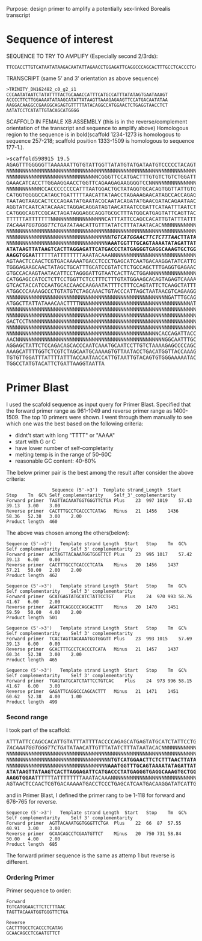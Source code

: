 Purpose: design primer to amplify a potentially sex-linked Borealis transcript
# Sequence of interest
SEQUENCE TO TRY TO AMPLIFY (Especially second 2/3rds):
```
TTCCACCTTGTCATAATATAAGACAATATTAGAACCTGGAGATTCAGGCCCAGCACTTTGCCTCACCCTCATAGGGTCATGAATCTCCTAAGTGACTTATAACTTATATTATGCTTCTATTTTTCAATAGCAAGTACATTATTCCCAATATAATCTATATTTTACTGCAAACCATTTCATGCCATTTATATAGTGAATAAAGTACCCCTTCTTGGAAAATATAAGCATATTATAAGTTAAAGAGAAGTTCCATGACAATATAAAAGGACAAGGCCGAAGGCAGAGTGTTTTTATACAGGCCATGGAACTCTGAGGTAACCTCTAATATCCTCATATTGTACAGCATGGGG
```


TRANSCRIPT (same 5’ and 3’ orientation as above sequence)

```
>TRINITY_DN162482_c0_g2_i1
CCCAATATAATCTATATTTTACTGCAAACCATTTCATGCCATTTATATAGTGAATAAAGT
ACCCCTTCTTGGAAAATATAAGCATATTATAAGTTAAAGAGAAGTTCCATGACAATATAA
AAGGACAAGGCCGAAGGCAGAGTGTTTTTATACAGGCCATGGAACTCTGAGGTAACCTCT
AATATCCTCATATTGTACAGCATGGGG
```


SCAFFOLD IN FEMALE XB ASSEMBLY (this is in the reverse/complement orientation of the transcript and sequence to amplify above)
Homologous region to the sequence is in bold(scaffold 1234-1273 is homologous to sequence 257-218; scaffold position 1333-1509 is homologous to sequence 177-1.).
<pre>
>scaffold598915 19.5
AGAGTTTGGGGGTTAAAAAATTGTGTATTGGTTATATGTATGATAATGTCCCCCTACAGTAATTTATAAAGANNNNNNNNNNNNNNNNNNNNNNNNNNNN
NNNNNNNNNNNNNNNNNNNNNNNNNNNNNNNNNNNNNNNNNNNNNNNNNNNNNNNNNNNNNNNNNNNNNNNNNNNNNNNNNNNNNNNNNNNNNNNNNNNN
NNNNNNNNNNNNNNNNNNNNNNNNNNNNNCGGGTTCCATGACTTTGTGTCTGTCTGGATTCAATTGTAACGCCCCCCCTTTATCAGTAGCCCTGGCTTGG
GAAACATCACCTTGGAAGGAACCTGGTTCAGAAGAGAAGGGGTCCNNNNNNNNNNNNNNNNNNNNNNNNNNNNNNNNNNNNNNNNNNNNNNNNNNNNNNN
NNNNNNNNNNNCCACCCCCCCCATTTAATGGACTGCTATAGGTGCACAGTGGTTATTGTGCCTGTATCAGTGCTGACTGGCTGTTATGGAGCTGCTCTCC
CATGGTGGGGCCATAGCTGATTTTTAACATTATAACCTAGAAAGAACATAGCCACCAGAGATCAGTAAATGGGAATACAGGACAATGCCCATAATTACTT
TAATAGTAAGCACTCCCAGAATATGAATACGCAATACAGATATGAACGATACAGAATAACATAAAATGTAATATACTGCATACGCCATTGTGCAGGGTAT
AGGTATCAATCATACAAACTAGGACAGGATAGTAACATAATCCGATTCATAATTTAATCTTATTGTAGTGTCTCCGTGTGACCTATCAATATACAGTATG
CATGGGCAGTCCGCACTAGATAGGAGGCAGGTGCGCTTTATGGCATGAGTATTCAGTTACCATGCTTGTGAGAATAAGACAAGTTCCCCTGACATAACAT
TTTTTTATTTTTTTNNNNNNNNNNNNNNNNNCATTTATTCCAGCCACATTGTATTTATTTTACCCCAGAGCATGAGTATGCATCTATTCCTGTCACT<i>AGT
TACAAATGGTGGGTTCTGATATAAC</i>ATTGTTTATATCTTTATAATACACNNNNNNNNNNNNNNNNNNNNNNNNNNNNNNNNNNNNNNNNNNNNNNNNNNN
NNNNNNNNNNNNNNNNNNNNNNNNNNNNNNNNNNNNNNNNNNNNNNNNNNNNNNNNNNNNNNNNNNNNNNNNNNNNNNNNNNNNNNNNNNNNNNNNNNNN
NNNNNNNNNNNNNNNNNNNNNNNNNNNNNNNNN<b><i>TGTCATGGAACTTCTCTTTAAC</i>TTATAATATGCTTATATT</b>NNNNNNNNNNNNNNNNNNNNNNNNNNN
NNNNNNNNNNNNNNNNNNNNNNNNNNNNNNNN<b>AAATGGTTTGCAGTAAAATATAGATTATATTGGGAATAATGTACTTGCTATTGAAAAATAGAAGCATA
ATATAAGTTATAAGTCACTTAGGAGATTCATGACCCTATGAGGGTGAGGCAAAGTG</i>CTGGGCCTGAATCTCCAGGTTCTAATATTGTCTTATATTATGAC
AAGGTGGAA</b>TTTTTTATTTTTTTTAAATACAAANNNNNNNNNNNNNNNNNNNNNNNNNNNNNNNNNNNNNNNNNNNNNNNNNNNNNNNNNNNNNNNTTTT
AGTAACTCCAACTCGTGACAAAAATGACCTCCCTGAGCATCAATGACAAGGATATCATTGAA<i>AGAACATTCGAGGCTGTTGC</i>ATATTCGTTTTTAATACT
TGGGAGAAGCAACTATAGCTGCATTTGCATCCGTATCTCTGCCAGCTTTGAGGTGAGAACAGATTCGCAGGAGTTGCTTAAATGAGGACAGTTTAAATCT
GTGCCACAAGTAATACATTCCTAGGGATTGTAATCACTTACTGGANNNNNNNNNNNNNNNNNNTAAGCTGCCCAAACCCAGGTTACTTCTGAGCAGGCTC
CATGGAGCCATCCTCTTCCTGGTTCTCCTTTCTTTGTATGGAAGCACAGTAGAGTCAAAATCTGTTTTTCATTTTACTGCGCAAAGCTTGTGTAAAGAAA
GTCACTACCATCCAATGCACCAACCAAGAATATTTTCTTTCCAGTATTCTCAAGCTATTTCCATAGTCACCAGTAGGGGGTGTTTTGTGTGTATAACAAT
ATGGCCCAAAAGCCCTGTATGTCTAGCAAACTGTACCCATTAGCTAATAACGTCAGAAGGTCATGGTCAACAAACGGCCAGCACCACCAATGCAGTACNN
NNNNNNNNNNNNNNNNNNNNNNNNNNNNNNNNNNNNNNNNNNNNNNNNNNNGATTTGCAGGAGTGCGTGGATTAATTACATTAGGGGTGGTTCGCCTAGA
ATGGCTTATTATAAACAACTTTTNNNNNNNNNNNNNNNNNNNNNNNNNNNNNNNNNNNATTATTGACCTTTTTCTGACTCTTTCCATCTNNNNNNNNNNN
NNNNNNNNNNNNNNNNNNNNNNNNNNNNNNNNNNNNNNNNNNNNNNNNNNNNNNNNNNNNNNNNNNNNNNNNNNNNNNNNNNNNNNNNNNNNNNNNNNNN
NNNNNNNNNNNNNNNNNNNNNNNNNNNNNNNNNNNNNNNNNNNNNNNNNNNNNNNNNNNNNNNNNNNNNNNNNNNNATGATTGATATTGCTACTTCTTAT
GACTCCTNNNNNNNNNNNNNNNNNNNNNNNNNNNNNNNNNNNNNNNNNNNNNNNNNNNNNNNNNNNNNNNNNNNNNNNNNNNNNNNNNNNNNNNNNNNNN
NNNNNNNNNNNNNNNNNNNNNNNNNNNNNNNNNNNNNNNNNNNNNNNNNNNNNNNNNNNNNNNNNNNNNNNNNNNNNNNNNNNNNNNNNNNNNNNNNNNN
NNNNNNNNNNNNNNNNNNNNNNNNNNNNNNNNNNNNNNNNNNNNNNNNCACCAGATTACCCAACATCTACATCATACTTTAGTTTACTCAAAGGTGAAAA
AACNNNNNNNNNNNNNNNNNNNNNNNNNNNNNNNNNNNNNNNNNNNNNNNGGCAATTTGCATCCATTAAAAACAAAAGTTCTCATTGTCTAGGACACAAG
AGGAGCTATTCTCCAGACAGCACCCAATCAAATGCAATCCTTGTCTAAAAGAGCCCCAGCTAAGAAGATATGTGCATCAGATACAGATTGGGGAAGAAAA
AAAGCATTTTGGTCTCGTCTAGCAATGCAAAAGTGTTAATACCTGACATGGTTACCAAAGCATCTTCACAGAAAGGGAAAATTTGTCGGAAAGAGAGTTG
TGTGTTGGATTTATTTTATTTACCAATAACCATTGTAATTGTACAGTGTGGGAAAAATACATATATACATGTAAAATTCCAAAGGTGGGGGATATGGTTA
TGGCCTATGTACATTCTGATTAAGGTAATTA
</pre>




# Primer Blast
I used the scafold sequence as input query for Primer Blast. Specified that the forward primer range as 961-1049 and reverse primer range as 1400-1509.
The top 10 primers were shown. I went through them manually to see which one was the best based on the following criteria:
  - didnt't start with long "TTTT" or "AAAA"
  - start with G or C
  - have lower number of self-completarity
  - melting temp is in the range of 50-60C
  - reasonable GC content: 40-60%

The below primer pair is the best among the result after consider the above criteria:

```
                 Sequence (5'->3')	Template strand_Length	Start	Stop	Tm	GC%	Self_complementarity	Self_3'_complementarity
Forward primer	TAGTTACAAATGGTGGGTTCTGA	Plus	23	997	1019	57.43	39.13	3.00	3.00
Reverse primer	CACTTTGCCTCACCCTCATAG	Minus	21	1456	1436	58.36	52.38	3.00	2.00
Product length	460
```
The above was chosen among the others(below):
```
Sequence (5'->3')	Template strand	Length	Start	Stop	Tm	GC%	Self complementarity	Self 3' complementarity
Forward primer	ACTAGTTACAAATGGTGGGTTCT	Plus	23	995	1017	57.42	39.13	6.00	0.00
Reverse primer	CACTTTGCCTCACCCTCATA	Minus	20	1456	1437	57.21	50.00	2.00	2.00
Product length	462

Sequence (5'->3')	Template strand	Length	Start	Stop	Tm	GC%	Self complementarity	Self 3' complementarity
Forward primer	GCATGAGTATGCATCTATTCCTGT	Plus	24	970	993	58.76	41.67	6.00	2.00
Reverse primer	AGATTCAGGCCCAGCACTTT	Minus	20	1470	1451	59.59	50.00	4.00	2.00
Product length	501

Sequence (5'->3')	Template strand	Length	Start	Stop	Tm	GC%	Self complementarity	Self 3' complementarity
Forward primer	TCACTAGTTACAAATGGTGGGTT	Plus	23	993	1015	57.69	39.13	6.00	0.00
Reverse primer	GCACTTTGCCTCACCCTCATA	Minus	21	1457	1437	60.34	52.38	3.00	2.00
Product length	465

Sequence (5'->3')	Template strand	Length	Start	Stop	Tm	GC%	Self complementarity	Self 3' complementarity
Forward primer	TGAGTATGCATCTATTCCTGTCAC	Plus	24	973	996	58.15	41.67	6.00	3.00
Reverse primer	GAGATTCAGGCCCAGCACTTT	Minus	21	1471	1451	60.62	52.38	4.00	1.00
Product length	499
```
### Second range
I took part of the scaffold:
<pre>
ATTTATTCCAGCCACATTGTATTTATTTTACCCCAGAGCATGAGTATGCATCTATTCCTGTCACT<i>AGT
TACAAATGGTGGGTTCTGA</i>TATAACATTGTTTATATCTTTATAATACACNNNNNNNNNNNNNNNNNNNNNNNNNNNNNNNNNNNNNNNNNNNNNNNNNNN
NNNNNNNNNNNNNNNNNNNNNNNNNNNNNNNNNNNNNNNNNNNNNNNNNNNNNNNNNNNNNNNNNNNNNNNNNNNNNNNNNNNNNNNNNNNNNNNNNNNN
NNNNNNNNNNNNNNNNNNNNNNNNNNNNNNNNN<b>TGTCATGGAACTTCTCTTTAACTTATAATATGCTTATATT</b>NNNNNNNNNNNNNNNNNNNNNNNNNNN
NNNNNNNNNNNNNNNNNNNNNNNNNNNNNNNN<b>AAATGGTTTGCAGTAAAATATAGATTATATTGGGAATAATGTACTTGCTATTGAAAAATAGAAGCATA
ATATAAGTTATAAGTCACTTAGGAGATTCATGACCCTATGAGGGTGAGGCAAAGTGCTGGGCCTGAATCTCCAGGTTCTAATATTGTCTTATATTATGAC
AAGGTGGAA</b>TTTTTTATTTTTTTTAAATACAAANNNNNNNNNNNNNNNNNNNNNNNNNNNNNNNNNNNNNNNNNNNNNNNNNNNNNNNNNNNNNNNTTTT
AGTAACTCCAACTCGTGACAAAAATGACCTCCCTGAGCATCAATGACAAGGATATCATTGAA<i>AGAACATTCGAGGCTGTTGC</i>ATATTCG
</pre>
and in Primer Blast, I defined the primer rang to be 1-118 for forward and 676-765 for reverse. 
```
Sequence (5'->3')	Template strand	Length	Start	Stop	Tm	GC%	Self complementarity	Self 3' complementarity
Forward primer	AGTTACAAATGGTGGGTTCTGA	Plus	22	66	87	57.55	40.91	3.00	3.00
Reverse primer	GCAACAGCCTCGAATGTTCT	Minus	20	750	731	58.84	50.00	4.00	2.00
Product length	685
```
The forward primer sequence is the same as attemp 1 but reverse is different. 


### Ordering Primer
Primer sequence to order: 

```
Forward
TGTCATGGAACTTCTCTTTAAC
TAGTTACAAATGGTGGGTTCTGA
```
```
Reverse
CACTTTGCCTCACCCTCATAG
GCAACAGCCTCGAATGTTCT
```




